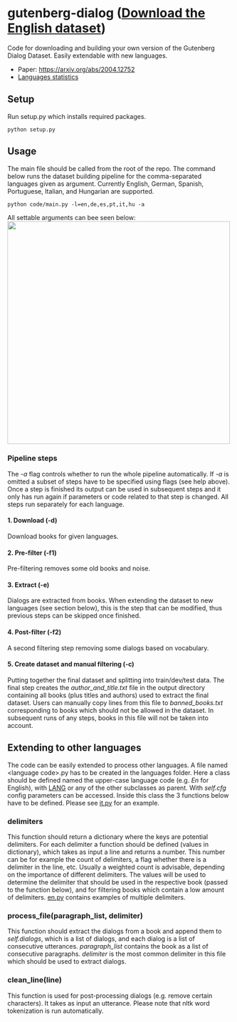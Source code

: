 # gutenberg-dialog ([Download the English dataset](https://mega.nz/file/HcNGCKSQ#kL5PX6CecFfDtqRq0y_onbg-ozt_OmBQBdbXq8vcVag))
Code for downloading and building your own version of the Gutenberg Dialog Dataset. Easily extendable with new languages.  
* Paper: https://arxiv.org/abs/2004.12752  
* [Languages statistics](https://docs.google.com/spreadsheets/d/15v7lhZJusknd6UfnPfaHIriKvIlShFq2tqTsU7M82bI/edit?usp=sharing)

## Setup
Run setup.py which installs required packages.
```
python setup.py
```

## Usage
The main file should be called from the root of the repo. The command below runs the dataset building pipeline for the comma-separated languages given as argument. Currently English, German, Spanish, Portuguese, Italian, and Hungarian are supported.
```
python code/main.py -l=en,de,es,pt,it,hu -a
```
All settable arguments can bee seen below:  
<a><img src="https://github.com/ricsinaruto/gutenberg-dialog/blob/master/docs/help.png" align="top" height="500" ></a>

### Pipeline steps
The *-a* flag controls whether to run the whole pipeline automatically. If *-a* is omitted a subset of steps have to be specified using flags (see help above). Once a step is finished its output can be used in subsequent steps and it only has run again if parameters or code related to that step is changed. All steps run separately for each language.

#### 1. Download (-d)
Download books for given languages.

#### 2. Pre-filter (-f1)
Pre-filtering removes some old books and noise.

#### 3. Extract (-e)
Dialogs are extracted from books. When extending the dataset to new languages (see section below), this is the step that can be modified, thus previous steps can be skipped once finished.

#### 4. Post-filter (-f2)
A second filtering step removing some dialogs based on vocabulary.

#### 5. Create dataset and manual filtering (-c)
Putting together the final dataset and splitting into train/dev/test data. The final step creates the *author_and_title.txt* file in the output directory containing all books (plus titles and authors) used to extract the final dataset. Users can manually copy lines from this file to *banned_books.txt* corresponding to books which should not be allowed in the dataset. In subsequent runs of any steps, books in this file will not be taken into account.

## Extending to other languages
The code can be easily extended to process other languages. A file named \<language code\>.py has to be created in the languages folder. Here a class should be defined named the upper-case language code (e.g. *En* for English), with [LANG](https://github.com/ricsinaruto/gutenberg-dialog/blob/master/code/languages/lang.py) or any of the other subclasses as parent. With *self.cfg* config parameters can be accessed. Inside this class the 3 functions below have to be defined. Please see [it.py](https://github.com/ricsinaruto/gutenberg-dialog/blob/master/code/languages/it.py) for an example.

### delimiters
This function should return a dictionary where the keys are potential delimiters. For each delimiter a function should be defined (values in dictionary), which takes as input a line and returns a number. This number can be for example the count of delimiters, a flag whether there is a delimiter in the line, etc. Usually a weighted count is advisable, depending on the importance of different delimiters. The values will be used to determine the delimiter that should be used in the respective book (passed to the function below), and for filtering books which contain a low amount of delimiters. [en.py](https://github.com/ricsinaruto/gutenberg-dialog/blob/master/code/languages/en.py) contains examples of multiple delimiters.

### process_file(paragraph_list, delimiter)
This function should extract the dialogs from a book and append them to *self.dialogs*, which is a list of dialogs, and each dialog is a list of consecutive utterances. *paragraph_list* contains the book as a list of consecutive paragraphs. *delimiter* is the most common delimiter in this file which should be used to extract dialogs.

### clean_line(line)
This function is used for post-processing dialogs (e.g. remove certain characters). It takes as input an utterance. Please note that nltk word tokenization is run automatically.
